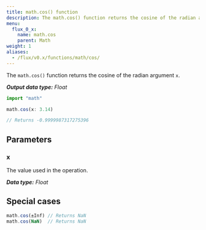 ```yaml
---
title: math.cos() function
description: The math.cos() function returns the cosine of the radian argument `x`.
menu:
  flux_0_x:
    name: math.cos
    parent: Math
weight: 1
aliases:
  - /flux/v0.x/functions/math/cos/
---
```


The `math.cos()` function returns the cosine of the radian argument `x`.

_**Output data type:** Float_

```js
import "math"

math.cos(x: 3.14)

// Returns -0.9999987317275396
```

## Parameters

### x
The value used in the operation.

_**Data type:** Float_

## Special cases
```js
math.cos(±Inf) // Returns NaN
math.cos(NaN)  // Returns NaN
```

